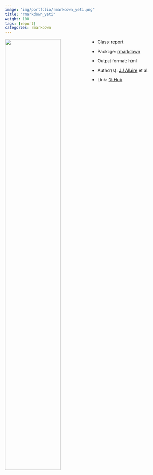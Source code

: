 ```yaml
---
image: "img/portfolio/rmarkdown_yeti.png"
title: "rmarkdown_yeti"
weight: 100
tags: [report]
categories: rmarkdown
---
```




<!--more-->

<img class = "jf-image-shadow" src="../../img/portfolio/rmarkdown_yeti.png" style="display: block; margin: auto;" width="60%"  align="left">

- Class: [report](../../tags/report)
- Package: [rmarkdown](rmarkdown)
- Output format: html

- Author(s): [JJ Allaire](https://github.com/jjallaire) et al.
- Link: [GitHub](https://github.com/rstudio/rmarkdown)


